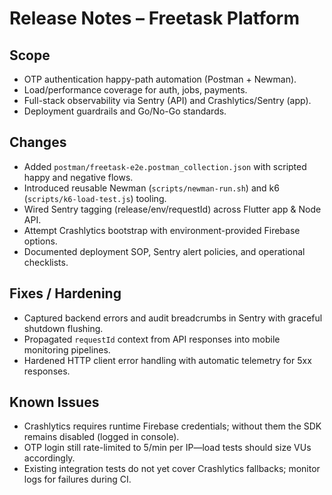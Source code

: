 # Release Notes – Freetask Platform

## Scope
- OTP authentication happy-path automation (Postman + Newman).
- Load/performance coverage for auth, jobs, payments.
- Full-stack observability via Sentry (API) and Crashlytics/Sentry (app).
- Deployment guardrails and Go/No-Go standards.

## Changes
- Added `postman/freetask-e2e.postman_collection.json` with scripted happy and negative flows.
- Introduced reusable Newman (`scripts/newman-run.sh`) and k6 (`scripts/k6-load-test.js`) tooling.
- Wired Sentry tagging (release/env/requestId) across Flutter app & Node API.
- Attempt Crashlytics bootstrap with environment-provided Firebase options.
- Documented deployment SOP, Sentry alert policies, and operational checklists.

## Fixes / Hardening
- Captured backend errors and audit breadcrumbs in Sentry with graceful shutdown flushing.
- Propagated `requestId` context from API responses into mobile monitoring pipelines.
- Hardened HTTP client error handling with automatic telemetry for 5xx responses.

## Known Issues
- Crashlytics requires runtime Firebase credentials; without them the SDK remains disabled (logged in console).
- OTP login still rate-limited to 5/min per IP—load tests should size VUs accordingly.
- Existing integration tests do not yet cover Crashlytics fallbacks; monitor logs for failures during CI.

